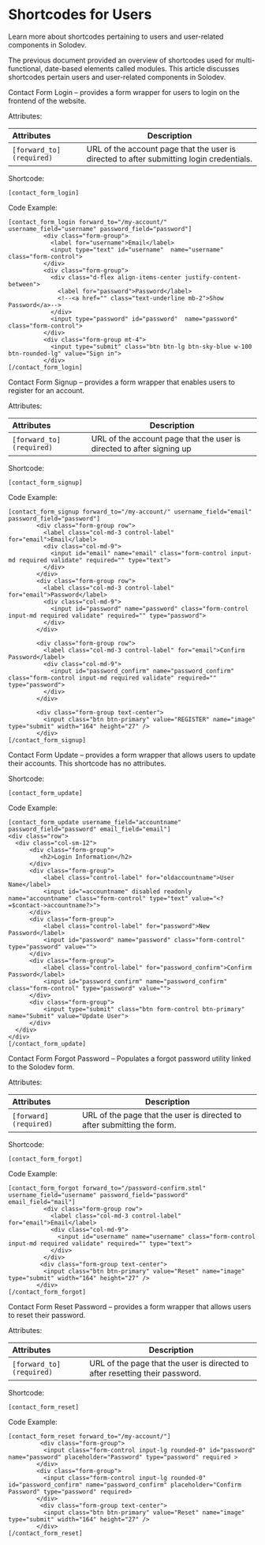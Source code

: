# Shortcodes for Users

Learn more about shortcodes pertaining to users and user-related components in Solodev.


The previous document provided an overview of shortcodes used for multi-functional, date-based elements called modules. This article discusses shortcodes pertain users and user-related components in Solodev. 

 

Contact Form Login – provides a form wrapper for users to login on the frontend of the website. 

 


  Attributes:

**Attributes** | **Description** 
:--- | ---
```[forward_to](required)``` | URL of the account page that the user is directed to after submitting login credentials.

 
 



  Shortcode:

 
```
[contact_form_login]
``` 

 


  Code Example:

 
```
[contact_form_login forward_to="/my-account/" username_field="username" password_field="password"]
          <div class="form-group">
            <label for="username">Email</label>
            <input type="text" id="username"  name="username" class="form-control">
          </div>
          <div class="form-group">
            <div class="d-flex align-items-center justify-content-between">
              <label for="password">Password</label>
              <!--<a href="" class="text-underline mb-2">Show Password</a>-->
            </div>
            <input type="password" id="password"  name="password" class="form-control">
          </div>
          <div class="form-group mt-4">
            <input type="submit" class="btn btn-lg btn-sky-blue w-100 btn-rounded-lg" value="Sign in">
          </div>
[/contact_form_login]
```

 

Contact Form Signup – provides a form wrapper that enables users to register for an account. 

 


  Attributes:

**Attributes** | **Description** 
:--- | ---
```[forward_to](required)``` | URL of the account page that the user is directed to after signing up

 


  Shortcode:

 
```
[contact_form_signup]
```

 


  Code Example:

 
```
[contact_form_signup forward_to="/my-account/" username_field="email" password_field="password"]
        <div class="form-group row">
          <label class="col-md-3 control-label" for="email">Email</label>  
          <div class="col-md-9">
            <input id="email" name="email" class="form-control input-md required validate" required="" type="text">
          </div>
        </div>
        <div class="form-group row">
          <label class="col-md-3 control-label" for="email">Password</label>  
          <div class="col-md-9">
            <input id="password" name="password" class="form-control input-md required validate" required="" type="password">
          </div>
        </div>

        <div class="form-group row">
          <label class="col-md-3 control-label" for="email">Confirm Password</label>  
          <div class="col-md-9">
            <input id="password_confirm" name="password_confirm" class="form-control input-md required validate" required="" type="password">
          </div>
        </div>

        <div class="form-group text-center">
          <input class="btn btn-primary" value="REGISTER" name="image" type="submit" width="164" height="27" />
        </div>
[/contact_form_signup]
```

 

Contact Form Update – provides a form wrapper that allows users to update their accounts. This shortcode has no attributes.

 


  Shortcode:

 
```
[contact_form_update]
```

 


  Code Example:

 
```
[contact_form_update username_field="accountname" password_field="password" email_field="email"]
<div class="row">
  <div class="col-sm-12">
      <div class="form-group">
         <h2>Login Information</h2>
      </div>
      <div class="form-group">
          <label class="control-label" for="oldaccountname">User Name</label>
          <input id="=accountname" disabled readonly name="accountname" class="form-control" type="text" value="<?=$contact->accountname?>">
      </div>
      <div class="form-group">
          <label class="control-label" for="password">New Password</label>
          <input id="password" name="password" class="form-control" type="password" value="">
      </div>
      <div class="form-group">
          <label class="control-label" for="password_confirm">Confirm Password</label>
          <input id="password_confirm" name="password_confirm" class="form-control" type="password" value="">
      </div>
      <div class="form-group">
          <input type="submit" class="btn form-control btn-primary" name="Submit" value="Update User">
      </div>
  </div>
</div>
[/contact_form_update]
```

 

Contact Form Forgot Password – Populates a forgot password utility linked to the Solodev form.

 



  Attributes:

**Attributes** | **Description** 
:--- | ---
```[forward](required)``` | URL of the page that the user is directed to after submitting the form. 

 
 


  Shortcode:

 
```
[contact_form_forgot]
``` 

 


  Code Example:

 
```
[contact_form_forgot forward_to="/password-confirm.stml" username_field="username" password_field="password" email_field="mail"]
          <div class="form-group row">
            <label class="col-md-3 control-label" for="email">Email</label>  
            <div class="col-md-9">
              <input id="username" name="username" class="form-control input-md required validate" required="" type="text">
            </div>
          </div>
         <div class="form-group text-center">
          <input class="btn btn-primary" value="Reset" name="image" type="submit" width="164" height="27" />
        </div>
[/contact_form_forgot]
```

 

Contact Form Reset Password – provides a form wrapper that allows users to reset their password.

 


  Attributes:

**Attributes** | **Description** 
:--- | ---
```[forward_to](required)``` | URL of the page that the user is directed to after resetting their password.

 
 


  Shortcode:

 
```
[contact_form_reset]
``` 

 


  Code Example:
 

 
```
[contact_form_reset forward_to="/my-account/"]
         <div class="form-group">
          <input class="form-control input-lg rounded-0" id="password" name="password" placeholder="Password" type="password" required >
        </div>
        <div class="form-group">
          <input class="form-control input-lg rounded-0" id="password_confirm" name="password_confirm" placeholder="Confirm Password" type="password" required>
        </div>
         <div class="form-group text-center">
          <input class="btn btn-primary" value="Reset" name="image" type="submit" width="164" height="27" />
        </div>
[/contact_form_reset]
``` 